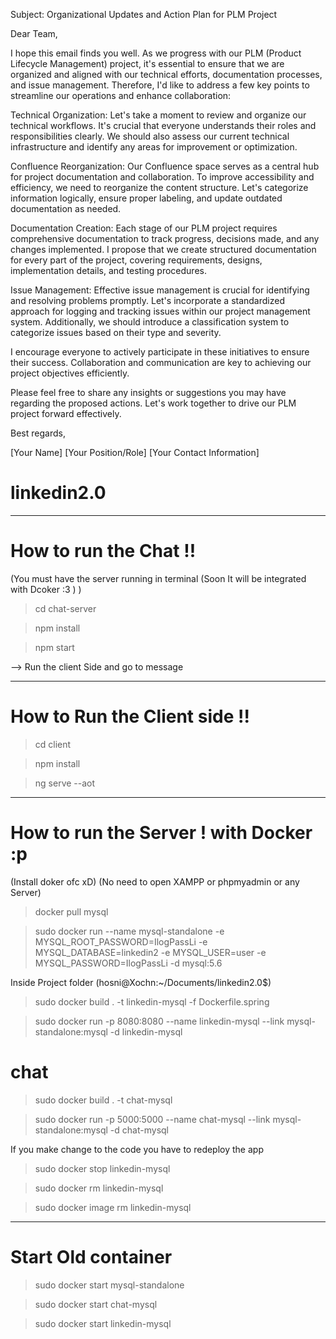 Subject: Organizational Updates and Action Plan for PLM Project

Dear Team,

I hope this email finds you well. As we progress with our PLM (Product Lifecycle Management) project, it's essential to ensure that we are organized and aligned with our technical efforts, documentation processes, and issue management. Therefore, I'd like to address a few key points to streamline our operations and enhance collaboration:

Technical Organization:
Let's take a moment to review and organize our technical workflows. It's crucial that everyone understands their roles and responsibilities clearly. We should also assess our current technical infrastructure and identify any areas for improvement or optimization.

Confluence Reorganization:
Our Confluence space serves as a central hub for project documentation and collaboration. To improve accessibility and efficiency, we need to reorganize the content structure. Let's categorize information logically, ensure proper labeling, and update outdated documentation as needed.

Documentation Creation:
Each stage of our PLM project requires comprehensive documentation to track progress, decisions made, and any changes implemented. I propose that we create structured documentation for every part of the project, covering requirements, designs, implementation details, and testing procedures.

Issue Management:
Effective issue management is crucial for identifying and resolving problems promptly. Let's incorporate a standardized approach for logging and tracking issues within our project management system. Additionally, we should introduce a classification system to categorize issues based on their type and severity.

I encourage everyone to actively participate in these initiatives to ensure their success. Collaboration and communication are key to achieving our project objectives efficiently.

Please feel free to share any insights or suggestions you may have regarding the proposed actions. Let's work together to drive our PLM project forward effectively.

Best regards,

[Your Name]
[Your Position/Role]
[Your Contact Information]

# linkedin2.0

-----------------------------------------------------------------------------------------------------------------------------

# How to run the Chat !!

(You must have the server running in terminal (Soon It will be integrated with Dcoker :3 ) )

> cd chat-server

> npm install

> npm start

--> Run the client Side and go to message 

-----------------------------------------------------------------------------------------------------------------------------
# How to Run the Client side !!

> cd client

> npm install

> ng serve --aot

-----------------------------------------------------------------------------------------------------------------------------

# How to run the Server ! with Docker :p 
(Install doker ofc xD)
(No need to open XAMPP or phpmyadmin or any Server)

> docker pull mysql

> sudo docker run --name mysql-standalone -e MYSQL_ROOT_PASSWORD=IlogPassLi -e MYSQL_DATABASE=linkedin2 -e MYSQL_USER=user -e MYSQL_PASSWORD=IlogPassLi -d mysql:5.6

Inside Project folder (hosni@Xochn:~/Documents/linkedin2.0$)

> sudo docker build . -t linkedin-mysql -f Dockerfile.spring

> sudo docker run -p 8080:8080 --name linkedin-mysql --link mysql-standalone:mysql -d linkedin-mysql

# chat

> sudo docker build . -t chat-mysql

> sudo docker run -p 5000:5000 --name chat-mysql --link mysql-standalone:mysql -d chat-mysql


If you make change to the code you have to redeploy the app 

> sudo docker stop linkedin-mysql

> sudo docker rm linkedin-mysql

> sudo docker image rm linkedin-mysql


----------------------------------

# Start Old container

> sudo docker start mysql-standalone

> sudo docker start chat-mysql

> sudo docker start linkedin-mysql

